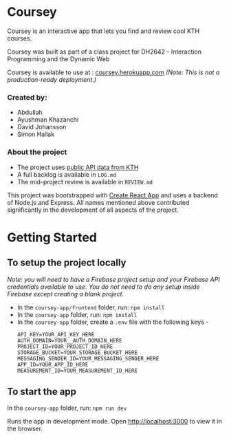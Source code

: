 # Coursey

Coursey is an interactive app that lets you find and review cool KTH courses.

Coursey was built as part of a class project for DH2642 - Interaction Programming and the Dynamic Web

Coursey is available to use at : [coursey.herokuapp.com](http://coursey.herokuapp.com) _(Note: This is not a production-ready deployment.)_


### Created by:

- Abdullah
- Ayushman Khazanchi
- David Johansson
- Simon Hallak

### About the project
- The project uses [public API data from KTH](https://www.kth.se/api/)
- A full backlog is available in `LOG.md` 
- The mid-project review is available in `REVIEW.md`

This project was bootstrapped with [Create React App](https://github.com/facebook/create-react-app) and uses a backend of Node.js and Express. All names mentioned above contributed significantly in the development of all aspects of the project.


# Getting Started
## To setup the project locally

_Note: you will need to have a Firebase project setup and your Firebase API credentials available to use. You do not need to do any setup inside Firebase except creating a blank project._

- In the `coursey-app/frontend` folder, run: `npm install`
- In the `coursey-app` folder, run: `npm install`
- In the `coursey-app` folder, create a `.env` file with the following keys -
    ```
    API_KEY=YOUR_API_KEY_HERE
    AUTH_DOMAIN=YOUR__AUTH_DOMAIN_HERE
    PROJECT_ID=YOUR_PROJECT_ID_HERE
    STORAGE_BUCKET=YOUR_STORAGE_BUCKET_HERE
    MESSAGING_SENDER_ID=YOUR_MESSAGING_SENDER_HERE
    APP_ID=YOUR_APP_ID_HERE
    MEASUREMENT_ID=YOUR_MEASUREMENT_ID_HERE
    ```
## To start the app

In the `coursey-app` folder, run: `npm run dev`

Runs the app in development mode. Open [http://localhost:3000](http://localhost:3000) to view it in the browser.

